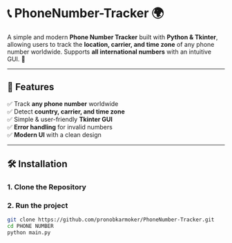 
# 📞 PhoneNumber-Tracker 🌍

A simple and modern **Phone Number Tracker** built with **Python & Tkinter**, allowing users to track the **location, carrier, and time zone** of any phone number worldwide. Supports **all international numbers** with an intuitive GUI. 🚀  

---

## 🔹 Features
✅ Track **any phone number** worldwide  
✅ Detect **country, carrier, and time zone**  
✅ Simple & user-friendly **Tkinter GUI**  
✅ **Error handling** for invalid numbers  
✅ **Modern UI** with a clean design  

---

## 🛠️ Installation

### 1️. **Clone the Repository**
### 2. **Run the project**
```sh
git clone https://github.com/pronobkarmoker/PhoneNumber-Tracker.git
cd PHONE NUMBER
python main.py

